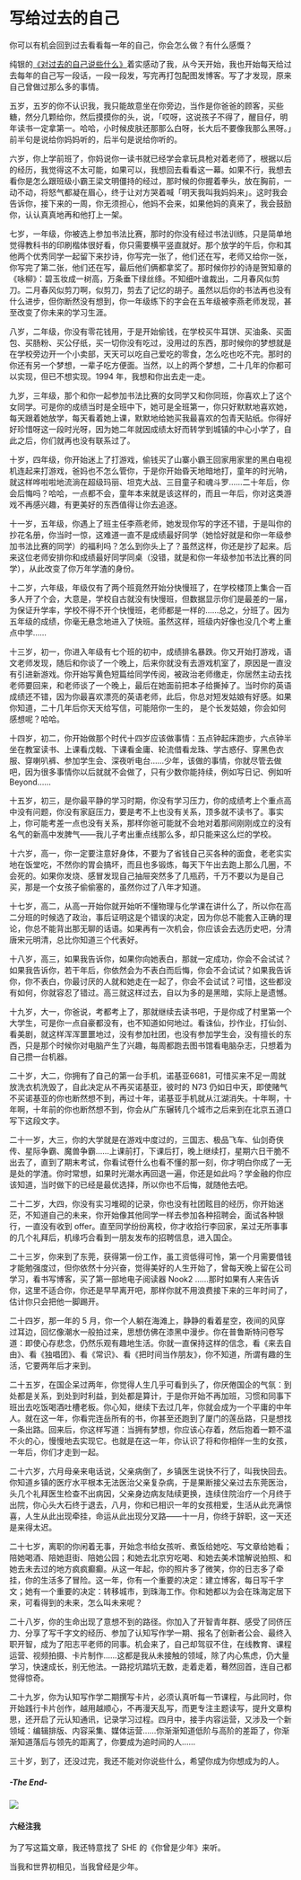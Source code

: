 # 写给过去的自己


你可以有机会回到过去看看每一年的自己，你会怎么做？有什么感慨？

纯银的[《对过去的自己说些什么》](http://t.cn/R5thZFj)着实感动了我，从今天开始，我也开始每天给过去每年的自己写一段话，一段一段发，写完再打包配图发博客。写了才发现，原来自己曾做过那么多的事情。

五岁，五岁的你不认识我，我只能故意坐在你旁边，当作是你爸爸的顾客，买些糖，然分几颗给你，然后摸摸你的头，说，「哎呀，这说孩子不得了，醒目仔，明年读书一定拿第一。哈哈，小时候皮肤还那那么白呀，长大后不要像我那么黑呀。」前半句是说给你妈妈听的，后半句是说给你听的。

六岁，你上学前班了，你妈说你一读书就已经学会拿玩具枪对着老师了，根据以后的经历，我觉得这不太可能，如果可以，我想回去看看这一幕。如果不行，我想去看你是怎么跟班级小霸王梁文明僵持的经过，那时候的你握着拳头，放在胸前，一动不动，将怒气都凝在眉心，终于让对方哭着喊「明天我叫我妈妈来」。这时我会告诉你，接下来的一周，你无须担心，他妈不会来，如果他妈的真来了，我会鼓励你，认认真真地再和他打上一架。

七岁，一年级，你被选上参加书法比赛，那时的你没有经过书法训练，只是简单地觉得教科书的印刷楷体很好看，你只需要横平竖直就好。那个放学的午后，你和其他两个优秀同学一起留下来抄诗，你写完一张了，他们还在写，老师又给你一张，你写完了第二张，他们还在写，最后他们俩都拿奖了。那时候你抄的诗是贺知章的《咏柳》：碧玉妆成一树高，万条垂下绿丝绦。不知细叶谁裁出，二月春风似剪刀。二月春风似剪刀啊，似剪刀，剪去了记忆的胡子。虽然以后你的书法再也没有什么进步，但你断然没有想到，你一年级练下的字会在五年级被李燕老师发现，甚至改变了你未来的学习生涯。

八岁，二年级，你没有零花钱用，于是开始偷钱，在学校买牛耳饼、买油条、买面包、买肠粉、买公仔纸，买一切你没有吃过，没用过的东西，那时候你的梦想就是在学校旁边开一个小卖部，天天可以吃自己爱吃的零食，怎么吃也吃不完。那时的你还有另一个梦想，一辈子吃方便面。当然，以上的两个梦想，二十几年的你都可以实现，但已不想实现。1994 年，我想和你出去走一走。

九岁，三年级，那个和你一起参加书法比赛的女同学又和你同班，你喜欢上了这个女同学。可是你的成绩当时是全班中下，她可是全班第一，你只好默默地喜欢她，每天跟着她放学，每天看着她上课，默默地给她买我最喜欢的包青天贴纸。你得好好珍惜呀这一段时光呀，因为她二年就因成绩太好而转学到城镇的中心小学了，自此之后，你们就再也没有联系过了。

十岁，四年级，你开始迷上了打游戏，偷钱买了山寨小霸王回家用家里的黑白电视机连起来打游戏，爸妈也不怎么管你，于是你开始昏天地暗地打，童年的时光呐，就这样哗啦啦地流淌在超级玛丽、坦克大战、三目童子和魂斗罗……二十年后，你会后悔吗？哈哈，一点都不会，童年本来就是该这样的，而且一年后，你对这类游戏不再感兴趣，有更美好的东西值得让你去追逐。

十一岁，五年级，你遇上了班主任李燕老师，她发现你写的字还不错，于是叫你的抄花名册，你当时一惊，这难道一直不是成绩最好同学（她恰好就是和你一年级参加书法比赛的同学）的福利吗？怎么到你头上了？虽然这样，你还是抄了起来。后来这位老师安排你和成绩最好同学同桌（没错，就是和你一年级参加书法比赛的同学），从此改变了你万年学渣的身份。

十二岁，六年级，年级仅有了两个班竟然开始分快慢班了，在学校楼顶上集合一百多人开了个会，大意是，学校自古就没有快慢班，但数据显示你们是最差的一届，为保证升学率，学校不得不开个快慢班，老师都是一样的……总之，分班了。因为五年级的成绩，你毫无悬念地进入了快班。虽然这样，班级内好像也没几个考上重点中学……

十三岁，初一，你进入年级有七个班的初中，成绩排名暴跌。你又开始打游戏，语文老师发现，随后和你谈了一个晚上，后来你就没有去游戏机室了，原因是一直没有引进新游戏。你开始写黄色短篇给同学传阅，被政治老师缴走，你居然主动去找老师要回来，和老师谈了一个晚上，最后在她面前把本子给撕掉了。当时你的英语成绩还不错，因为你最喜欢漂亮的英语老师，此后，你总对短发姑娘有好感。如果你知道，二十几年后你天天给写信，可能陪你一生的， 是个长发姑娘，你会如何感想呢？哈哈。

十四岁，初二，你开始做那个时代十四岁应该做事情：五点钟起床跑步，六点钟半坐在教室读书、上课看戊戟、下课看金庸、轮流借看龙珠、学古惑仔、穿黑色衣服、穿喇叭裤、参加学生会、深夜听电台……少年，该做的事情，你就尽管去做吧，因为很多事情你以后就就不会做了，只有少数你能持续，例如写日记、例如听 Beyond……

十五岁，初三，是你最平静的学习时期，你没有学习压力，你的成绩考上个重点高中没有问题，你没有家庭压力，要是考不上也没有关系，顶多就不读书了。事实上，你可能考差一点也没有关系，那样你爸可能就不会地对着那间刚刚成立的没有名气的新高中发脾气——我儿子考出重点线那么多，却只能来这么烂的学校。

十六岁，高一，你一定要注意好身体，不要为了省钱自己买各种的面食，老老实实地在饭堂吃，不然你的胃会搞坏，而且也多锻炼，每天下午出去跑上那么几圈，不会死的。如果你发烧、感冒发现自己抽屉突然多了几瓶药，千万不要以为是自己买，那是一个女孩子偷偷塞的，虽然你过了八年才知道。

十七岁，高二，从高一开始你就开始听不懂物理与化学课在讲什么了，所以你在高二分班的时候选了政治，事后证明这是个错误的决定，因为你总不能套入正确的理论，你总不能背出那无聊的话语。如果再有一次机会，你应该会去选历史吧，分清唐宋元明清，总比你知道三个代表好。

十八岁，高三，如果我告诉你，如果你向她表白，那就一定成功，你会不会试试？如果我告诉你，若干年后，你依然会为不表白而后悔，你会不会试试？如果我告诉你，你不表白，你最讨厌的人就和她走在一起了，你会不会试试？可惜，这些都没有如何，你就容忍了错过。高三就这样过去，自以为多的是黑暗，实际上是遗憾。

十九岁，大一，你爸说，考都考上了，那就继续去读书吧，于是你成了村里第一个大学生，可是你一点自豪都没有，也不知道如何地过。看诛仙，抄作业，打仙剑、看美剧，就这样浑浑噩噩地过，没有参加社团，也没有参加学生会，没有擅长的东西，只是那个时候你对电脑产生了兴趣，每周都跑去图书馆看电脑杂志，只想着为自己攒一台机器。

二十岁，大二，你拥有了自己的第一台手机，诺基亚6681，可惜买来不足一周就放洗衣机洗毁了，自此决定从不再买诺基亚，彼时的 N73 仍如日中天，即使赌气不买诺基亚的你也断然想不到，再过十年，诺基亚手机就从江湖消失。十年啊，十年啊，十年前的你也断然想不到，你会从广东辗转几个城市之后来到在北京五道口写下这段文字。

二十一岁，大三，你的大学就是在游戏中度过的，三国志、极品飞车、仙剑奇侠传、星际争霸、魔兽争霸……上课前打，下课后打，晚上继续打，星期六日干脆不出去了，直到了期末考试，你看试卷什么也看不懂的那一刻，你才明白你成了一无是处的学渣。你时常想，如果时光潮水再回退一遍，你还是如此吗？学金融的你应该知道，当时做下的已经是最优选择，所以你也不后悔，就随他去吧。

二十二岁，大四，你没有实习堆砌的记录，你也没有社团眩目的经历，你开始迷茫，不知道自己的未来，你开始像其他同学一样去参加各种招聘会，面试各种银行，一直没有收到 offer。直至同学纷纷离校，你才收拾行李回家，呆过无所事事的几个礼拜后，机缘巧合看到一朋友发布的招聘信息，进入国企。

二十三岁，你来到了东莞，获得第一份工作，虽工资低得可怜，第一个月需要借钱才能勉强度过，但你依然十分兴奋，觉得美好的人生开始了，曾每天晚上留在公司学习，看书写博客，买了第一部地电子阅读器 Nook2 ……那时如果有人来告诉你，这里不适合你，你还是早早离开吧，那样你就不用浪费接下来的三年时间了，估计你只会把他一脚踢开。

二十四岁，那一年的 5 月，你一个人躺在海滩上，静静的看着星空，夜间的风穿过耳边，回忆像潮水一般拍过来，思想仿佛在漆黑中漫步。你在普鲁斯特问卷写道：即使心存悲念，仍然乐观有趣地生活。你就一直保持这样的信念，看《来去自由》、看《独唱团》、看《常识》、看《把时间当作朋友》，你不知道，所谓有趣的生活，它要两年后才来到。

二十五岁，在国企呆过两年，你觉得人生几乎可看到头了，你厌倦国企的气氛：到处都是关系，到处到时利益，到处都是算计，于是你开始不再加班，习惯和同事下班出去吃饭喝酒吐槽老板。你心知，继续下去过几年，你就会成为一个平庸的中年人。就在这一年，你看完连岳所有的书，你甚至还跑到了厦门的莲岳路，只是想找一条出路。回来后，你这样写道：当拥有梦想，你应该心存着，然后抱着一颗不温不火的心，慢慢地去实现它。也就是在这一年，你认识了将和你相伴一生的女孩，一年后，你们才走到一起。

二十六岁，六月母亲来电话说，父亲病倒了，乡镇医生说快不行了，叫我快回去。你知道乡镇的医疗水平根本无法医治父亲复杂病，于是果断接父亲过去东莞医治，头几个礼拜医生检查不出病因，父亲身边病友陆续更换，连续住院治疗一个月终于出院，你心头大石终于退去，八月，你和已相识一年的女孩相爱，生活从此充满惊喜，人生从此出现牵挂，命运从此出现分叉路——十一月，你终于辞职，这一天还是来得太迟。

二十七岁，离职的你闲着无事，开始念书给女孩听、煮饭给她吃、写文章给她看；陪她喝酒、陪她逛街、陪她公园；和她去北京穷吃喝、和她去美术馆解说拍照、和她去未去过的地方疯疯癫癫。从这一年起，你的照片多了微笑，你的日志多了牵挂，你的生活多了冒险。这一年，你有一个重要的决定：建立博客，每日写千字文；她有一个重要的决定：转移城市，到珠海工作。你和她都以为会在珠海定居下来，可看得到的未来，怎么叫未来呢？

二十八岁，你的生命出现了意想不到的路径。你加入了开智青年群、感受了同侪压力、分享了写千字文的经历、参加了认知写作学一期、报名了创新者公会、最终入职开智，成为了阳志平老师的同事。机会来了，自己却驾驭不住，在线教育、课程运营、视频拍摄、卡片制作……这都是我从未接触的领域，除了内心焦虑，仍大量学习，快速成长，别无他法。一路挖坑踏坑无数，走着走着，蓦然回首，连自己都觉得惊奇。

二十九岁，你为认知写作学二期撰写卡片，必须认真听每一节课程，与此同时，你开始践行卡片创作，越用越顺心，不再漫天乱写，而更专注主题读写，提升文章构思，还开启了元认知通讯，记录学习过程。四月中，接手内容运营，又涉及一个新领域：编辑排版、内容采集、媒体运营……你渐渐知道低阶与高阶的差距了，你渐渐知道落后与领先的距离了，你要成为追时间的人……

三十岁，到了，还没过完，我还不能对你说些什么，希望你成为你想成为的人。


##### -The End-

![](https://mmbiz.qlogo.cn/mmbiz_jpg/HRoY0QT1GiaZpdgk6VsGcDvbNwia3caIrg9rmpJYKInic32Pmx7TmG0ST9ibKuSd6YYzSGJjnwBuhl9wx0T6nHXh9w/0?wx_fmt=jpeg)


#### 六经注我

为了写这篇文章，我还特意找了 SHE 的《你曾是少年》来听。

当我和世界初相见，当我曾经是少年。